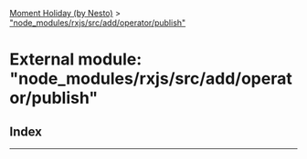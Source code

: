 [Moment Holiday (by Nesto)](../README.md) > ["node_modules/rxjs/src/add/operator/publish"](../modules/_node_modules_rxjs_src_add_operator_publish_.md)

# External module: "node_modules/rxjs/src/add/operator/publish"

## Index

---

